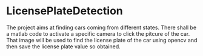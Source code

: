 # LicensePlateDetection
The project aims at finding cars coming from different states.
There shall be a matlab code to activate a specific camera to click the pitcure of the car.
That image will be used to find the license plate of the car using opencv and then save the license plate value so obtained.
